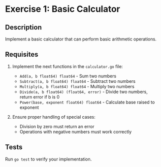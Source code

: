 # Exercise 1: Basic Calculator

## Description
Implement a basic calculator that can perform basic arithmetic operations.

## Requisites
1. Implement the next functions in the `calculator.go` file:
   - `Add(a, b float64) float64` - Sum two numbers
   - `Subtract(a, b float64) float64` - Subtract two numbers
   - `Multiply(a, b float64) float64` - Multiply two numbers
   - `Divide(a, b float64) (float64, error)` - Divide two numbers, return error if b is 0
   - `Power(base, exponent float64) float64` - Calculate base raised to exponent

2. Ensure proper handling of special cases:
   - Division by zero must return an error
   - Operations with negative numbers must work correctly

## Tests
Run `go test` to verify your implementation.